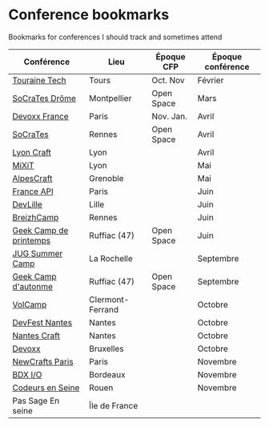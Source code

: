 # Conference bookmarks
Bookmarks for conferences I should track and sometimes attend

| Conférence                                 | Lieu                 | Époque CFP | Époque conférence | 
|--------------------------------------------|----------------------|------------|-------------------|
| [Touraine Tech](https://touraine.tech/)    | Tours                | Oct. Nov   | Février           |
| [SoCraTes Drôme](https://socrates-fr.github.io/) | Montpellier    | Open Space | Mars              |
| [Devoxx France](https://www.devoxx.fr/)    | Paris                | Nov. Jan.  | Avril             | 
| [SoCraTes](https://socrates-rennes.github.io/) | Rennes           | Open Space | Avril             |
| [Lyon Craft](https://lyon-craft.fr/)       | Lyon                 |            | Avril             |
| [MiXiT](https://mixitconf.org)             | Lyon                 |            | Mai               |
| [AlpesCraft](https://www.alpescraft.fr/)   | Grenoble             |            | Mai               |
| [France API](https://franceapi.fr)         | Paris                |            | Juin              |
| [DevLille](https://devlille.fr/)           | Lille                |            | Juin              |
| [BreizhCamp](https://www.breizhcamp.org)   | Rennes               |            | Juin              |
| [Geek Camp de printemps](https://okiwi.org/geek-camp/) | Ruffiac (47) | Open Space | Juin          |
| [JUG Summer Camp](https://www.jugsummercamp.org) | La Rochelle    |            | Septembre         |
| [Geek Camp d'autonme](https://okiwi.org/geek-camp/) | Ruffiac (47) | Open Space | Septembre        |
| [VolCamp](https://www.volcamp.io/)         | Clermont-Ferrand     |            | Octobre           |
| [DevFest Nantes](https://devfest.gdgnantes.com) | Nantes          |            | Octobre           |
| [Nantes Craft](https://www.nantes-craft.fr/) | Nantes             |            | Octobre           |
| [Devoxx](https://devoxx.be/)               | Bruxelles            |            | Octobre           |
| [NewCrafts Paris](https://ncrafts.io/)     | Paris                |            | Novembre          |
| [BDX I/O](https://bdxio.fr/)               | Bordeaux             |            | Novembre          |
| [Codeurs en Seine](https://www.codeursenseine.com) | Rouen        |            | Novembre          |
| Pas Sage En seine                          | Île de France        |            |                   |

